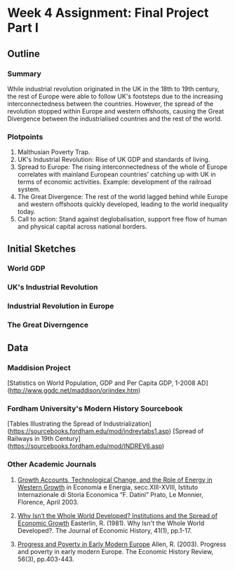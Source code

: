 # Week 4 Assignment: Final Project Part I

## Outline
### Summary
While industrial revolution originated in the UK in the 18th to 19th century, the rest of Europe were able to follow UK's footsteps due to the increasing interconnectedness between the countries. However, the spread of the revolution stopped within Europe and western offshoots, causing the Great Divergence between the industrialised countries and the rest of the world. 

### Plotpoints
1. Malthusian Poverty Trap.
2. UK's Industrial Revolution: Rise of UK GDP and standards of living.
3. Spread to Europe: The rising interconnectedness of the whole of Europe correlates with mainland European countries' catching up with UK in terms of economic activities. Example: development of the railroad system. 
4. The Great Divergence: The rest of the world lagged behind while Europe and western offshoots quickly developed, leading to the world inequality today. 
5. Call to action: Stand against deglobalisation, support free flow of human and physical capital across national borders. 

## Initial Sketches
### World GDP

### UK's Industrial Revolution

### Industrial Revolution in Europe

### The Great Diverngence

## Data
### Maddision Project
[Statistics on World Population, GDP and Per Capita GDP, 1-2008 AD] (http://www.ggdc.net/maddison/oriindex.htm)

### Fordham University's Modern History Sourcebook
[Tables Illustrating the Spread of Industrialization] (https://sourcebooks.fordham.edu/mod/indrevtabs1.asp)
[Spread of Railways in 19th Century] (https://sourcebooks.fordham.edu/mod/INDREV6.asp)

### Other Academic Journals
1. [Growth Accounts, Technological Change, and the Role of Energy in Western Growth](http://www.ggdc.net/maddison/ARTICLES/Role_of_energy.pdf) in Economia e Energia, secc.XIII-XVIII, Istituto Internazionale di Storia Economica “F. Datini” Prato, Le Monnier, Florence, April 2003.

2. [Why Isnʹt the Whole World Developed? Institutions and the Spread of Economic Growth](https://www.jstor.org/stable/10.3998/mpub.14163)
Easterlin, R. (1981). Why Isn't the Whole World Developed?. The Journal of Economic History, 41(1), pp.1-17.

3. [Progress and Poverty in Early Modern Europe](https://www.jstor.org/stable/3698570?seq=1)
Allen, R. (2003). Progress and poverty in early modern Europe. The Economic History Review, 56(3), pp.403-443.



